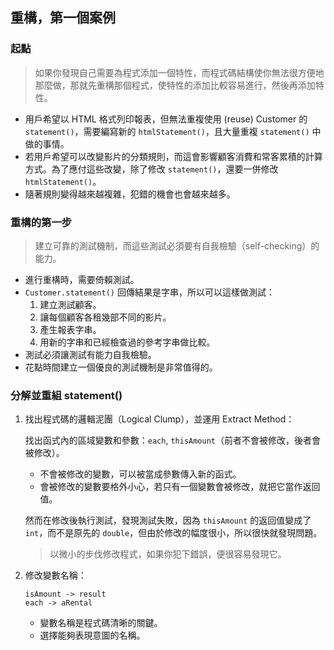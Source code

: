 ## 重構，第一個案例
### 起點
> 如果你發現自己需要為程式添加一個特性，而程式碼結構使你無法很方便地那麼做，那就先重構那個程式，使特性的添加比較容易進行，然後再添加特性。

* 用戶希望以 HTML 格式列印報表，但無法重複使用 (reuse) Customer 的 `statement()`，需要編寫新的 `htmlStatement()`，且大量重複 `statement()` 中做的事情。
* 若用戶希望可以改變影片的分類規則，而這會影響顧客消費和常客累積的計算方式。為了應付這些改變，除了修改 `statement()`，還要一併修改 `htmlStatement()`。
* 隨著規則變得越來越複雜，犯錯的機會也會越來越多。

### 重構的第一步
> 建立可靠的測試機制，而這些測試必須要有自我檢驗（self-checking）的能力。

* 進行重構時，需要倚賴測試。
* `Customer.statement()` 回傳結果是字串，所以可以這樣做測試：
    1. 建立測試顧客。
    2. 讓每個顧客各租幾部不同的影片。
    3. 產生報表字串。
    4. 用新的字串和已經檢查過的參考字串做比較。
* 測試必須讓測試有能力自我檢驗。
* 花點時間建立一個優良的測試機制是非常值得的。

### 分解並重組 statement()
1. 找出程式碼的邏輯泥團（Logical Clump），並運用 Extract Method：

    找出函式內的區域變數和參數：`each`, `thisAmount`（前者不會被修改，後者會被修改）。
    * 不會被修改的變數，可以被當成參數傳入新的函式。
    * 會被修改的變數要格外小心，若只有一個變數會被修改，就把它當作返回值。

   然而在修改後執行測試，發現測試失敗，因為 `thisAmount` 的返回值變成了 `int`，而不是原先的 `double`，但由於修改的幅度很小，所以很快就發現問題。
   > 以微小的步伐修改程式，如果你犯下錯誤，便很容易發現它。
   
2. 修改變數名稱：
   
    ```
    isAmount -> result
    each -> aRental
    ```
    
    * 變數名稱是程式碼清晰的關鍵。
    * 選擇能夠表現意圖的名稱。